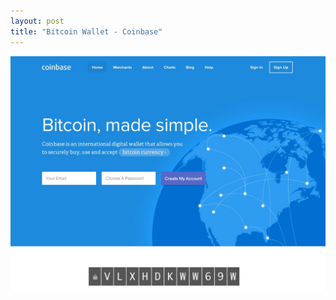 ```yaml
---
layout: post
title: "Bitcoin Wallet - Coinbase"
---
```


<a class="thumbnail" href="https://coinbase.com/" target="_blank">
  <img src="/screenshots/coinbase.jpg">
</a>
